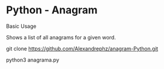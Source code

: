 # Python - Anagram

Basic Usage

Shows a list of all anagrams for a given word.

git clone https://github.com/Alexandrephz/anagram-Python.git

python3 anagrama.py
